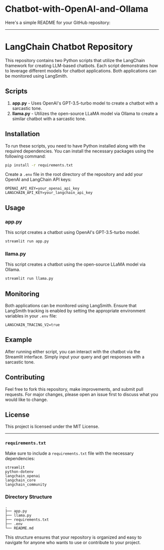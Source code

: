 # Chatbot-with-OpenAI-and-Ollama

Here's a simple README for your GitHub repository:

---

# LangChain Chatbot Repository

This repository contains two Python scripts that utilize the LangChain framework for creating LLM-based chatbots. Each script demonstrates how to leverage different models for chatbot applications. Both applications can be monitored using LangSmith.

## Scripts

1. **app.py** - Uses OpenAI's GPT-3.5-turbo model to create a chatbot with a sarcastic tone.
2. **llama.py** - Utilizes the open-source LLaMA model via Ollama to create a similar chatbot with a sarcastic tone.

## Installation

To run these scripts, you need to have Python installed along with the required dependencies. You can install the necessary packages using the following command:

```bash
pip install -r requirements.txt
```

Create a `.env` file in the root directory of the repository and add your OpenAI and LangChain API keys:

```env
OPENAI_API_KEY=your_openai_api_key
LANGCHAIN_API_KEY=your_langchain_api_key
```

## Usage

### app.py

This script creates a chatbot using OpenAI's GPT-3.5-turbo model.

```bash
streamlit run app.py
```

### llama.py

This script creates a chatbot using the open-source LLaMA model via Ollama.

```bash
streamlit run llama.py
```

## Monitoring

Both applications can be monitored using LangSmith. Ensure that LangSmith tracking is enabled by setting the appropriate environment variables in your `.env` file:

```env
LANGCHAIN_TRACING_V2=true
```

## Example

After running either script, you can interact with the chatbot via the Streamlit interface. Simply input your query and get responses with a sarcastic tone.

## Contributing

Feel free to fork this repository, make improvements, and submit pull requests. For major changes, please open an issue first to discuss what you would like to change.

## License

This project is licensed under the MIT License.

---

### `requirements.txt`

Make sure to include a `requirements.txt` file with the necessary dependencies:

```
streamlit
python-dotenv
langchain_openai
langchain_core
langchain_community
```

### Directory Structure

```
.
├── app.py
├── llama.py
├── requirements.txt
├── .env
└── README.md
```

This structure ensures that your repository is organized and easy to navigate for anyone who wants to use or contribute to your project.
